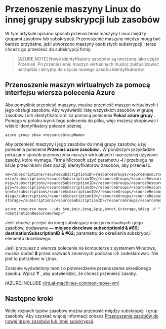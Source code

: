 <properties
    pageTitle="Przenoszenie maszyny Linux | Microsoft Azure"
    description="Przenoszenie maszyny Linux do innej Azure grupy subskrypcji lub zasób w modelu wdrożenia Menedżera zasobów."
    services="virtual-machines-linux"
    documentationCenter=""
    authors="cynthn"
    manager="timlt"
    editor=""
    tags="azure-resource-manager"/>

<tags
    ms.service="virtual-machines-linux"
    ms.workload="infrastructure-services"
    ms.tgt_pltfrm="na"
    ms.devlang="na"
    ms.topic="article"
    ms.date="08/08/2016"
    ms.author="cynthn"/>

    


# <a name="move-a-linux-vm-to-another-subscription-or-resource-group"></a>Przenoszenie maszyny Linux do innej grupy subskrypcji lub zasobów

W tym artykule opisano sposób przenoszenia maszyny Linux między grupami zasobów lub subskrypcji. Przenoszenie maszyny między mogą być bardzo przydatne, jeśli utworzono maszyny osobistych subskrypcji i teraz chcesz go przenieść do subskrypcji firmy.

> [AZURE.NOTE] Nowe identyfikatory zasobów są tworzone jako część Przenieś. Po przeniesieniu maszyn wirtualnych musisz zaktualizować narzędzia i skrypty do użycia nowego zasobu identyfikatorów. 


## <a name="use-the-azure-cli-to-move-a-vm"></a>Przenoszenie maszyn wirtualnych za pomocą interfejsu wiersza polecenia Azure 

Aby pomyślnie przenieść maszyny, musisz przenieść maszyn wirtualnych i jego obsługi zasobów. Aby wyświetlić listę wszystkich zasobów w grupę zasobów i ich identyfikatorami za pomocą polecenia **Pokaż azure grupy** . Pomaga w potoku wynik tego polecenia do pliku, więc możesz skopiować i wkleić identyfikatory poleceń później.

    azure group show <resourceGroupName>

Aby przenieść maszyny i jego zasobów do innej grupy zasobów, użyj polecenia polecenie **Przenieś azure zasobów** . W poniższym przykładzie pokazano sposób przenoszenia maszyn wirtualnych i najczęściej używane zasoby, które wymaga. Firma Microsoft użyć parametru **-i** i przebiegu na liście przecinkami (bez spacji) identyfikatorów zasobów, aby przenieść.

    
    vm=/subscriptions/<sourceSubscriptionID>/resourceGroups/<sourceResourceGroup>/providers/Microsoft.Compute/virtualMachines/<vmName>
    nic=/subscriptions/<sourceSubscriptionID>/resourceGroups/<sourceResourceGroup>/providers/Microsoft.Network/networkInterfaces/<nicName>
    nsg=/subscriptions/<sourceSubscriptionID>/resourceGroups/<sourceResourceGroup>/providers/Microsoft.Network/networkSecurityGroups/<nsgName>
    pip=/subscriptions/<sourceSubscriptionID>/resourceGroups/<sourceResourceGroup>/providers/Microsoft.Network/publicIPAddresses/<publicIPName>
    vnet=/subscriptions/<sourceSubscriptionID>/resourceGroups/<sourceResourceGroup>/providers/Microsoft.Network/virtualNetworks/<vnetName>
    diag=/subscriptions/<sourceSubscriptionID>/resourceGroups/<sourceResourceGroup>/providers/Microsoft.Storage/storageAccounts/<diagnosticStorageAccountName>
    storage=/subscriptions/<sourceSubscriptionID>/resourceGroups/<sourceResourceGroup>/providers/Microsoft.Storage/storageAccounts/<storageAcountName>      
    
    azure resource move --ids $vm,$nic,$nsg,$pip,$vnet,$storage,$diag -d "<destinationResourceGroup>"
    
Jeśli chcesz przejść do innej subskrypcji maszyn wirtualnych i jego zasobów, dodawanie **— miejsce docelowe subscriptionId & #60; destinationSubscriptionID & #62;** parametru do określenia subskrypcji elementu docelowego.

Jeśli pracujesz z wiersza polecenia na komputerze z systemem Windows, musisz dodać **$** przed nazwach zmiennych podczas ich zadeklarować. Nie jest to potrzebne w Linux.

Zostanie wyświetlony monit o potwierdzenie przenoszenie określonego zasobu. Wpisz **Y** , aby potwierdzić, że chcesz przenieść zasoby.
    

[AZURE.INCLUDE [virtual-machines-common-move-vm](../../includes/virtual-machines-common-move-vm.md)]

## <a name="next-steps"></a>Następne kroki

Wiele różnych typów zasobów można przenosić między subskrypcji i grup zasobów. Aby uzyskać więcej informacji zobacz [Przenoszenie zasobów do nowej grupy zasobów lub innej subskrypcji](../resource-group-move-resources.md).    